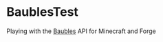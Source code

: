 # BaublesTest
Playing with the [Baubles](https://github.com/Azanor/Baubles) API for Minecraft and Forge
